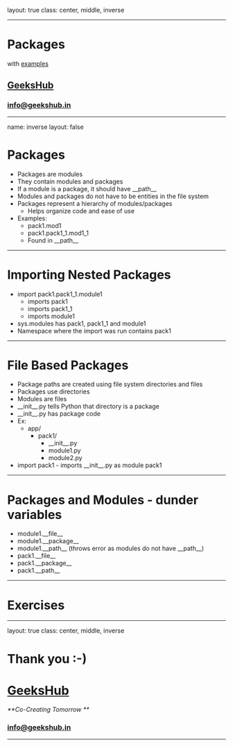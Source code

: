 layout: true
class: center, middle, inverse

---

# Packages
with [examples](packages.ipynb)
## [GeeksHub](http://www.geekshub.in)
### [info@geekshub.in](mailto:info@geekshub.in)

---

name: inverse
layout: false

# Packages
* Packages are modules
* They contain modules and packages
* If a module is a package, it should have \_\_path\_\_
* Modules and packages do not have to be entities in the file system
* Packages represent a hierarchy of modules/packages
    * Helps organize code and ease of use
* Examples:
    * pack1.mod1
    * pack1.pack1_1.mod1_1
    * Found in \_\_path\_\_

---

# Importing Nested Packages
* import pack1.pack1_1.module1
    * imports pack1
    * imports pack1_1
    * imports module1
* sys.modules has pack1, pack1_1 and module1
* Namespace where the import was run contains pack1

---

# File Based Packages
* Package paths are created using file system directories and files
* Packages use directories
* Modules are files
* \_\_init\_\_.py tells Python that directory is a package
* \_\_init\_\_.py has package code
* Ex:
    * app/
        * pack1/
            * \_\_init\_\_.py
            * module1.py
            * module2.py
* import pack1 - imports \_\_init\_\_.py as module pack1

---

# Packages and Modules - dunder variables
* module1.\_\_file\_\_
* module1.\_\_package\_\_
* module1.\_\_path\_\_ (throws error as modules do not have \_\_path\_\_)
* pack1.\_\_file\_\_
* pack1.\_\_package\_\_
* pack1.\_\_path\_\_

---

# Exercises


---

layout: true
class: center, middle, inverse

# Thank you :-)

# [GeeksHub](http://www.geekshub.in)
_**Co-Creating Tomorrow **_
### [info@geekshub.in](mailto:info@geekshub.in)

---
